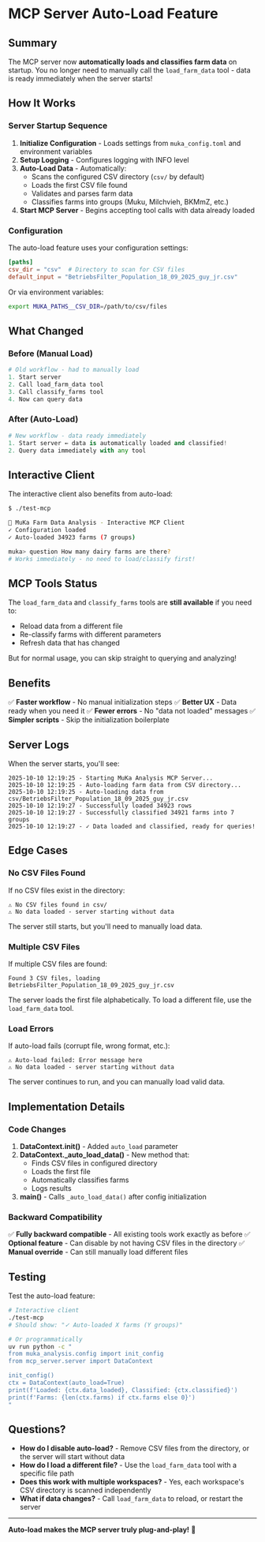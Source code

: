 # MCP Server Auto-Load Feature

## Summary

The MCP server now **automatically loads and classifies farm data** on startup. You no longer need to manually call the `load_farm_data` tool - data is ready immediately when the server starts!

## How It Works

### Server Startup Sequence

1. **Initialize Configuration** - Loads settings from `muka_config.toml` and environment variables
2. **Setup Logging** - Configures logging with INFO level
3. **Auto-Load Data** - Automatically:
   - Scans the configured CSV directory (`csv/` by default)
   - Loads the first CSV file found
   - Validates and parses farm data
   - Classifies farms into groups (Muku, Milchvieh, BKMmZ, etc.)
4. **Start MCP Server** - Begins accepting tool calls with data already loaded

### Configuration

The auto-load feature uses your configuration settings:

```toml
[paths]
csv_dir = "csv"  # Directory to scan for CSV files
default_input = "BetriebsFilter_Population_18_09_2025_guy_jr.csv"
```

Or via environment variables:

```bash
export MUKA_PATHS__CSV_DIR=/path/to/csv/files
```

## What Changed

### Before (Manual Load)

```python
# Old workflow - had to manually load
1. Start server
2. Call load_farm_data tool
3. Call classify_farms tool
4. Now can query data
```

### After (Auto-Load)

```python
# New workflow - data ready immediately
1. Start server ← data is automatically loaded and classified!
2. Query data immediately with any tool
```

## Interactive Client

The interactive client also benefits from auto-load:

```bash
$ ./test-mcp

🐄 MuKa Farm Data Analysis - Interactive MCP Client
✓ Configuration loaded
✓ Auto-loaded 34923 farms (7 groups)

muka> question How many dairy farms are there?
# Works immediately - no need to load/classify first!
```

## MCP Tools Status

The `load_farm_data` and `classify_farms` tools are **still available** if you need to:
- Reload data from a different file
- Re-classify farms with different parameters
- Refresh data that has changed

But for normal usage, you can skip straight to querying and analyzing!

## Benefits

✅ **Faster workflow** - No manual initialization steps
✅ **Better UX** - Data ready when you need it
✅ **Fewer errors** - No "data not loaded" messages
✅ **Simpler scripts** - Skip the initialization boilerplate

## Server Logs

When the server starts, you'll see:

```
2025-10-10 12:19:25 - Starting MuKa Analysis MCP Server...
2025-10-10 12:19:25 - Auto-loading farm data from CSV directory...
2025-10-10 12:19:25 - Auto-loading data from csv/BetriebsFilter_Population_18_09_2025_guy_jr.csv
2025-10-10 12:19:27 - Successfully loaded 34923 rows
2025-10-10 12:19:27 - Successfully classified 34921 farms into 7 groups
2025-10-10 12:19:27 - ✓ Data loaded and classified, ready for queries!
```

## Edge Cases

### No CSV Files Found

If no CSV files exist in the directory:
```
⚠ No CSV files found in csv/
⚠ No data loaded - server starting without data
```

The server still starts, but you'll need to manually load data.

### Multiple CSV Files

If multiple CSV files are found:
```
Found 3 CSV files, loading BetriebsFilter_Population_18_09_2025_guy_jr.csv
```

The server loads the first file alphabetically. To load a different file, use the `load_farm_data` tool.

### Load Errors

If auto-load fails (corrupt file, wrong format, etc.):
```
⚠ Auto-load failed: Error message here
⚠ No data loaded - server starting without data
```

The server continues to run, and you can manually load valid data.

## Implementation Details

### Code Changes

1. **DataContext.__init__()** - Added `auto_load` parameter
2. **DataContext._auto_load_data()** - New method that:
   - Finds CSV files in configured directory
   - Loads the first file
   - Automatically classifies farms
   - Logs results
3. **main()** - Calls `_auto_load_data()` after config initialization

### Backward Compatibility

✅ **Fully backward compatible** - All existing tools work exactly as before
✅ **Optional feature** - Can disable by not having CSV files in the directory
✅ **Manual override** - Can still manually load different files

## Testing

Test the auto-load feature:

```bash
# Interactive client
./test-mcp
# Should show: "✓ Auto-loaded X farms (Y groups)"

# Or programmatically
uv run python -c "
from muka_analysis.config import init_config
from mcp_server.server import DataContext

init_config()
ctx = DataContext(auto_load=True)
print(f'Loaded: {ctx.data_loaded}, Classified: {ctx.classified}')
print(f'Farms: {len(ctx.farms) if ctx.farms else 0}')
"
```

## Questions?

- **How do I disable auto-load?** - Remove CSV files from the directory, or the server will start without data
- **How do I load a different file?** - Use the `load_farm_data` tool with a specific file path
- **Does this work with multiple workspaces?** - Yes, each workspace's CSV directory is scanned independently
- **What if data changes?** - Call `load_farm_data` to reload, or restart the server

---

**Auto-load makes the MCP server truly plug-and-play!** 🚀
